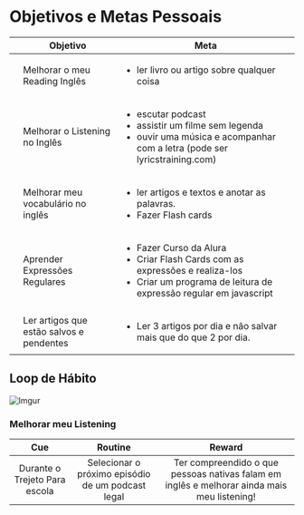# Objetivos e Metas Pessoais

| | **Objetivo** | **Meta** | 
| --- | --- | --- |
|| Melhorar o meu Reading Inglês| <ul><li>ler livro ou artigo sobre qualquer coisa</li></ul> |
|| Melhorar o Listening no Inglês| <ul><li>escutar podcast</li><li>assistir um filme sem legenda</li><li> ouvir uma música e acompanhar com a letra (pode ser lyricstraining.com)</li></ul>|
|| Melhorar meu vocabulário no inglês|  <ul><li>ler artigos e textos e anotar as palavras.</li><li>Fazer Flash cards</li></ul>|
|| Aprender Expressões Regulares | <ul><li>Fazer Curso da Alura</li><li>Criar Flash Cards com as expressões e realiza-los</li><li>Criar um programa de leitura de expressão regular em javascript</li></ul> | 
|| Ler artigos que estão salvos e pendentes | <ul><li>Ler 3 artigos por dia e não salvar mais que do que 2 por dia.</li></ul>
<!--
<ul><li></li></ul>
<li></li>
-->

## Loop de Hábito
![Imgur](http://i.imgur.com/3s88Yrp.png)

### Melhorar meu Listening

| Cue   | Routine    | Reward   |
| :---: |  :---:     |  :---:   |
| Durante o Trejeto Para escola | Selecionar o próximo episódio de um podcast legal | Ter compreendido o que pessoas nativas falam em inglês e melhorar ainda mais meu listening! | 